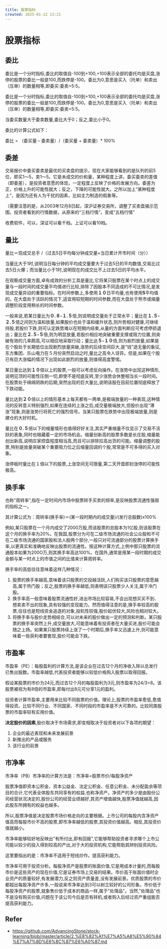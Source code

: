 ```yaml
---
title: 股票指标
created: 2025-01-22 13:21
---
```



<!-- markdownlint-disable MD025 -->

# 股票指标

## 委比

委比是一个分时指标,委比的取值自-100到+100,+100表示全部的委托均是买盘,涨停的股票的委比一般是100,而跌停是-100。委比为0,意思是买入（托单）和卖出（压单）的数量相等,即委买:委卖=5:5。

委比是一个分时指标,委比的取值自-100到+100,+100表示全部的委托均是买盘,涨停的股票的委比一般是100,而跌停是-100。委比为0,意思是买入（托单）和卖出（压单）的数量相等,即委买:委卖=5:5。

当委买数量大于委卖数量,委比大于0；反之,委比小于0。

委比的计算公式如下：

委比 = （委买量 – 委卖量）/（委买量 + 委卖量）* 100%

## 委差

交易报价中委买委卖是最优的买卖盘的提示，现在大家能够看到的是队列的前5位，即买1～5，卖1～5。它是未成交的价和量，某种程度上讲，委买委卖的差值（即委差），是投资者意愿的体现，一定程度上反映了价格的发展方向。委差为正，价格上升的可能性就大；反之，下降的可能性就大。之所以加上“某种程度上”，是因为还有人为干扰的因素，比如主力制造的假象等。

（需要注意的是，从2003年12月8日起，深沪证券交易所，调整了买卖盘揭示范围，投资者看到的行情数据，从原来的“三档行情”，变成“五档行情”

收费软件，可以，深证可以看千档。上证可以看10档。

## 量比

量比＝现成交总手 /（过去5日平均每分钟成交量×当日累计开市时间（分））

当量比大于1时,说明当日每分钟的平均成交量要大于过去5日的平均数值,交易比过去5日火爆；而当量比小于1时,说明现在的成交比不上过去5日的平均水平。

在观察成交量方面,卓有成效的分析工具是量比,它将某只股票在某个时点上的成交量与一段时间的成交量平均值进行比较,排除了因股本不同造成的不可比情况,是发现成交量异动的重要指标。在时间参数上,多使用**１０**日平均量,也有使用**5**平均值的。在大盘处于活跃的情况下,适宜用较短期的时间参数,而在大盘处于熊市或缩量调整阶段宜用稍长的时间参数。

一般来说,若某日量比为**０.８-１.５**倍,则说明成交量处于正常水平；量比在**１.５-２.５**倍之间则为温和放量,如果股价也处于温和缓升状态,则升势相对健康,可继续持股,若股价下跌,则可认定跌势难以在短期内结束,从量的方面判断应可考虑停损退出；量比在**２.５-５**倍,则为明显放量,若股价相应地突破重要支撑或阻力位置,则突破有效的几率颇高,可以相应地采取行动；量比达**５-１０**倍,则为剧烈放量,如果是在个股处于长期低位出现剧烈放量突破,涨势的后续空间巨大,是“钱”途无量的象征,东方集团、乐山电力在５月份突然启动之时,量比之高令人讶异。但是,如果在个股已有巨大涨幅的情况下出现如此剧烈的放量,则值得高度警惕。

某日量比达到**１０**倍以上的股票,一般可以考虑反向操作。在涨势中出现这种情形,说明见顶的可能性压倒一切,即使不是彻底反转,至少涨势会休整相当长一段时间。在股票处于绵绵阴跌的后期,突然出现的巨大量比,说明该股在目前位置彻底释放了下跌动能。

量比达到**２０**倍以上的情形基本上每天都有一两单,是极端放量的一种表现,这种情况的反转意义特别强烈,如果在连续的上涨之后,成交量极端放大,但股价出现“滞涨”现象,则是涨势行将死亡的强烈信号。当某只股票在跌势中出现极端放量,则是建仓的大好时机。

量比在**０.５**倍以下的缩量情形也值得好好关注,其实严重缩量不仅显示了交易不活跃的表象,同时也暗藏着一定的市场机会。缩量创新高的股票多数是长庄股,缩量能创出新高,说明庄家控盘程度相当高,而且可以排除拉高出货的可能。缩量调整的股票,特别是放量突破某个重要阻力位之后缩量回调的个股,常常是不可多得的买入对象。

涨停板时量比在１倍以下的股票,上涨空间无可限量,第二天开盘即封涨停的可能性极高。

## 换手率

也称“周转率”,指在一定时间内市场中股票转手买卖的频率,是反映股票流通性强弱的指标之一。

其计算公式为：周转率(换手率)＝(某一段时期内的成交量)/(发行总股数)x100%

例如,某只股票在一个月内成交了2000万股,而该股票的总股本为1亿股,则该股票在这个月的换手率为20%。在我国,股票分为可在二级市场流通的社会公众股和不可在二级市场流通的国家股和法人股两个部分,一般只对可流通部分的股票计算换手率,以更真实和准确地反映出股票的流通性。按这种计算方式,上例中那只股票的流通股本如果为200O万,则其换手率高达100%。在国外,通常是用某一段时期的成交金额与某一时点上的市值之间的比值来计算周转率。

换手率的高低往往意味着这样几种情况：

1. 股票的换手率越高,意味着该只股票的交投越活跃,人们购买该只股票的意愿越高,属于热门股；反之,股票的换手率越低,则表明该只股票少人关注,属于冷门股。
2. 换手率高一般意味着股票流通性好,进出市场比较容易,不会出现想买买不到、想卖卖不出的现象,具有较强的变现能力。然而值得注意的是,换手率较高的股票,往往也是短线资金追逐的对象,投机性较强,股价起伏较大,风险也相对较大。
3. 将换手率与股价走势相结合,可以对未来的股价做出一定的预测和判断。某只股票的换手率突然上升,成交量放大,可能意味着有投资者在大量买进,股价可能会随之上扬。如果某只股票持续上涨了一个时期后,换手率又迅速上升,则可能意味着一些获利者要套现,股价可能会下跌。

## 市盈率

市盈率（PE）：每股盈利的计算方法,是该企业在过去12个月的净收入除以总发行已售出股数。市盈率越低,代表投资者能够以较低价格购入股票以取得回报。

假设某股票的市价为24元,而过去12个月的每股盈利为3元,则市盈率为24/3=8。该股票被视为有8倍的市盈率,即每付出8元可分享1元的盈利。

投资者计算市盈率,主要用来比较不同股票的价值。理论上,股票的市盈率愈低,愈值得投资。比较不同行业、不同国家、不同时段的市盈率是不大可靠的。比较同类股票的市盈率较有实用价值。

**决定股价的因素**,股价取决于市场需求,即变相取决于投资者对以下各项的期望：

1. 企业的最近表现和未来发展前景
2. 新推出的产品或服务
3. 该行业的前景

## 市净率

市净率（PB）市净率的计算方法是：市净率=股票市价/每股净资产

股票净值即资本公积金、资本公益金、法定公积金、任意公积金、未分配盈余等项目的合计,它代表全体股东共同享有的权益,也称净资产。净资产的多少是由股份公司经营状况决定的,股份公司的经营业绩越好,其资产增值越快,股票净值就越高,因此股东所拥有的权益也越多。

所以,股票净值是决定股票市场价格走向的主要根据。上市公司的每股内含净资产值高而每股市价不高的股票,即市净率越低的股票,其投资价值越高。相反,其投资价值就越小。

市净率能够较好地反映出"有所付出,即有回报",它能够帮助投资者寻求哪个上市公司能以较少的投入得到较高的产出,对于大的投资机构,它能帮助其辨别投资风险。

这里要指出的是：市净率不适用于短线炒作。提高获利能力。

市净率可用于投资分析。每股净资产是股票的账面价值,它是用成本计量的,而每股市价是这些资产的现在价值,它是证券市场上交易的结果。市价高于账面价值时企业资产的质量较好,有发展潜力,反之则资产质量差,没有发展前景。优质股票的市价都超出每股净资产许多,一般说来市净率达到3可以树立较好的公司形象。市价低于每股净资产的股票,就象售价低于成本的商品一样,属于"处理品"。当然,"处理品"也不是没有购买价值,问题在于该公司今后是否有转机,或者购入后经过资产重组能否提高获利能力。

## Refer

- <https://github.com/AdvancingStone/stock-learning/blob/master/article/2.%E8%82%A1%E7%A5%A8%E5%90%84%E7%A7%8D%E6%8C%87%E6%A0%87.md>
